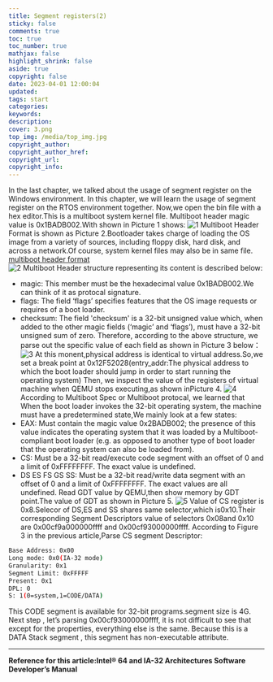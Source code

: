 ```yaml
---
title: Segment registers(2)
sticky: false
comments: true
toc: true
toc_number: true
mathjax: false
highlight_shrink: false
aside: true
copyright: false
date: 2023-04-01 12:00:04
updated:
tags: start
categories:
keywords:
description:
cover: 3.png
top_img: /media/top_img.jpg
copyright_author:
copyright_author_href:
copyright_url:
copyright_info:
---
```


In the last chapter, we talked about the usage of segment register on the Windows environment. In this chapter, we will learn the usage of segment register on the RTOS environment together.
Now,we open the bin file with a hex editor.This is a multiboot system kernel file. Multiboot header magic value is 0x1BADB002.With shown in Picture 1 shows:
![1](1.png)
Multiboot Header Format is shown as Picture 2.Bootloader takes charge of loading the OS image from a variety of sources, including floppy disk, hard disk, and across a network.Of course, system kernel files may also be in same file.
[multiboot header format](https://www.gnu.org/software/grub/manual/multiboot/multiboot.html#multiboot_002eh)    
![2](2.png)
Multiboot Header structure representing its content is described below:
- magic: This member must be the hexadecimal value 0x1BADB002.We can think of it as protocal signature.
- flags: The field ‘flags’ specifies features that the OS image requests or requires of a boot loader.
- checksum: The field 'checksum' is a 32-bit unsigned value which, when added to the other magic fields (‘magic’ and ‘flags’), must have a 32-bit unsigned sum of zero.
Therefore, according to the above structure, we parse out the specific value of each field as shown in Picture 3 below：
![3](3.png)
At this monent,physical address is identical to virtual address.So,we set a break point at 0x12F52028(entry_addr:The physical address to which the boot loader should jump in order to start running the operating system)
Then, we inspect the value of the registers of virtual machine when QEMU stops executing,as shown inPicture 4.
![4](4.png)
According to Multiboot Spec or Multiboot protocal, we learned that When the boot loader invokes the 32-bit operating system, the machine must have a predetermined state,We mainly look at a few states:
- EAX: Must contain the magic value 0x2BADB002; the presence of this value indicates the operating system that it was loaded by a Multiboot-compliant boot loader (e.g. as opposed to another type of boot loader that the operating system can also be loaded from).
- CS: Must be a 32-bit read/execute code segment with an offset of 0 and a limit of 0xFFFFFFFF. The exact value is undefined.
- DS ES FS GS SS:
Must be a 32-bit read/write data segment with an offset of 0 and a limit of 0xFFFFFFFF. The exact values are all undefined.
Read GDT value by QEMU,then show memory by GDT point.The value of GDT as shown in Picture 5.
![5](5.png)
 Value of CS register is 0x8.Selecor of DS,ES and SS shares same selector,which is0x10.Their corresponding Segment Descriptors value of selectors 0x08and 0x10 are 0x00cf9a000000ffff and  0x00cf93000000ffff.
According to Figure 3 in the previous article,Parse CS segment Descriptor:
```bash
Base Address: 0x00
Long mode: 0x0(IA-32 mode)
Granularity: 0x1
Segment Limit: 0xFFFFF
Present: 0x1
DPL: 0
S: 1(0=system,1=CODE/DATA)
```
This CODE segment is available for 32-bit programs.segment size is 4G.
Next step , let’s parsing 0x00cf93000000ffff, it is not difficult to see that except for the properties, everything else is the same. Because this is a DATA Stack segment , this segment has non-executable attribute.

---

**Reference for this article:Intel® 64 and IA-32 Architectures Software Developer’s Manual**
